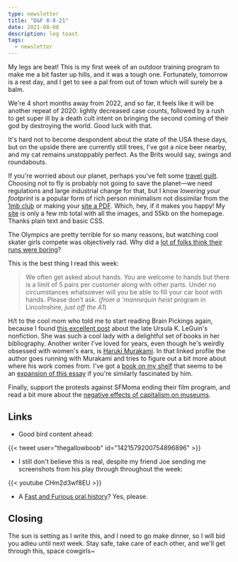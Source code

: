 ```yaml
---
type: newsletter
title: "D&F 8-8-21"
date: 2021-08-08
description: leg toast
tags:
  - newsletter
---
```


My legs are beat! This is my first week of an outdoor training program to make me a bit faster up hills, and it was a tough one. Fortunately, tomorrow is a rest day, and I get to see a pal from out of town which will surely be a balm.

We're 4 short months away from 2022, and so far, it feels like it will be another repeat of 2020: lightly decreased case counts, followed by a rush to get super ill by a death cult intent on bringing the second coming of their god by destroying the world. Good luck with that.

It's hard not to become despondent about the state of the USA these days, but on the upside there are currently still trees, I've got a nice beer nearby, and my cat remains unstoppably perfect. As the Brits would say, swings and roundabouts.

If you're worried about our planet, perhaps you've felt some [travel guilt](https://www.dw.com/en/climate-change-is-ecoguilt-changing-the-way-we-travel/a-57528407). Choosing not to fly is probably not going to save the planet—we need regulations and large industrial change for that, but I know _lowering your footprint_ is a popular form of rich person minimalism not dissimilar from the [1mb club](https://1mb.club/) or making your [site a PDF](https://www.lab6.com/0). Which, hey, if it makes you happy! My [site](https://www.brookshelley.com) is only a few mb total with all the images, and 55kb on the homepage. Thanks plain text and basic CSS.

The Olympics are pretty terrible for so many reasons, but watching cool skater girls compete was objectively rad. Why did a [lot of folks think their runs were boring](https://slate.com/culture/2021/07/olympic-skateboarding-why-they-fall.html)?

This is the best thing I read this week:

> We often get asked about hands. You are welcome to hands but there is a limit of 5 pairs per customer along with other parts. Under no circumstances whatsoever will you be able to fill your car boot with hands. Please don’t ask.
	(_from a 'mannequin heist_ program in Lincolnshire, _just off the A1_)

H/t to the cool mom who told me to start reading Brain Pickings again, because I found [this excellent post](https://www.brainpickings.org/2014/10/21/ursula-le-guin-dogs-cats-dancers-beauty/) about the late Ursula K. LeGuin's nonfiction. She was such a cool lady with a delightful set of books in her bibliography. Another writer I've loved for years, even though he's weirdly obsessed with women's ears, is [Haruki Murakami](https://www.nytimes.com/2011/10/23/magazine/the-fierce-imagination-of-haruki-murakami.html). In that linked profile the author goes running with Murakami and tries to figure out a bit more about where his work comes from. I've got a [book on my shelf](https://bookshop.org/books/who-we-re-reading-when-we-re-reading-murakami/9781593765897) that seems to be an [expansion of this essay](http://jaits.jpn.org/home/kaishi2014/14_005-karashima.pdf) if you're similarly fascinated by him.

Finally, support the protests against SFMoma ending their film program, and read a bit more about the [negative effects of capitalism on museums](https://backbeat.substack.com/p/ruling-class-solidarity-conflict).

## Links

- Good bird content ahead:

{{< tweet user="thegallowboob" id="1421579200754896896" >}}

- I still don't believe this is real, despite my friend Joe sending me screenshots from his play through throughout the week:

{{< youtube CHm2d3wf8EU >}}

- A [Fast and Furious oral history](https://ew.com/movies/the-fast-and-the-furious-oral-history/)? Yes, please.

## Closing

The sun is setting as I write this, and I need to go make dinner, so I will bid you adieu until next week. Stay safe, take care of each other, and we'll get through this, space cowgirls~